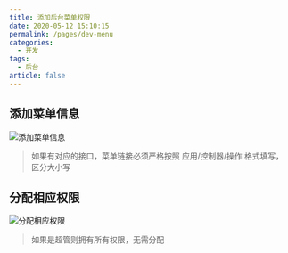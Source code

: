 ```yaml
---
title: 添加后台菜单权限
date: 2020-05-12 15:10:15
permalink: /pages/dev-menu
categories: 
  - 开发
tags: 
  - 后台
article: false
---
```


## 添加菜单信息

<img :src="$withBase('/img/dev/adminmenu.jpg')" alt="添加菜单信息">

> 如果有对应的接口，菜单链接必须严格按照 应用/控制器/操作 格式填写，区分大小写

## 分配相应权限

<img :src="$withBase('/img/dev/adminrole.jpg')" alt="分配相应权限">

> 如果是超管则拥有所有权限，无需分配
